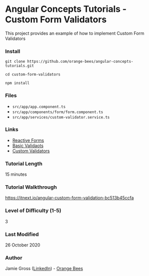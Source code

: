 # Angular Concepts Tutorials - Custom Form Validators

This project provides an example of how to implement Custom Form Validators

### Install

`git clone https://github.com/orange-bees/angular-concepts-tutorials.git`

`cd custom-form-validators`

`npm install`


### Files

- `src/app/app.component.ts`
- `src/app/components/form/form.component.ts`
- `src/app/services/custom-validator.service.ts`

### Links

- [Reactive Forms](https://angular.io/guide/reactive-forms)
- [Basic Validaots](https://angular.io/guide/reactive-forms#step-1-importing-a-validator-function)
- [Custom Validators](https://angular.io/guide/form-validation#custom-validators)

### Tutorial Length

15 minutes

### Tutorial Walkthrough

https://itnext.io/angular-custom-form-validation-bc513b45ccfa

### Level of Difficulty (1-5)

3

### Last Modified

26 October 2020

### Author

Jamie Gross ([LinkedIn](https://www.linkedin.com/in/james-l-gross/)) - [Orange Bees](https://orangebees.com)